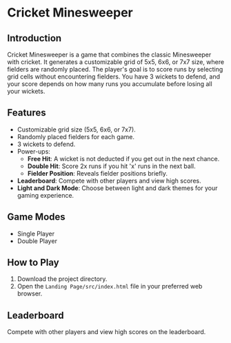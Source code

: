 # Cricket Minesweeper

## Introduction

Cricket Minesweeper is a game that combines the classic Minesweeper with cricket. It generates a customizable grid of 5x5, 6x6, or 7x7 size, where fielders are randomly placed. The player's goal is to score runs by selecting grid cells without encountering fielders. You have 3 wickets to defend, and your score depends on how many runs you accumulate before losing all your wickets.

## Features

- Customizable grid size (5x5, 6x6, or 7x7).
- Randomly placed fielders for each game.
- 3 wickets to defend.
- Power-ups:
  - **Free Hit**: A wicket is not deducted if you get out in the next chance.
  - **Double Hit**: Score 2x runs if you hit 'x' runs in the next ball.
  - **Fielder Position**: Reveals fielder positions briefly.
- **Leaderboard**: Compete with other players and view high scores.
- **Light and Dark Mode**: Choose between light and dark themes for your gaming experience.

## Game Modes

- Single Player
- Double Player

## How to Play

1. Download the project directory.
2. Open the `Landing Page/src/index.html` file in your preferred web browser.

## Leaderboard

Compete with other players and view high scores on the leaderboard.


